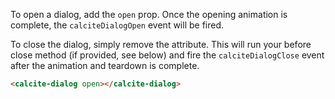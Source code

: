 To open a dialog, add the `open` prop. Once the opening animation is complete, the `calciteDialogOpen` event will be fired.

To close the dialog, simply remove the attribute. This will run your before close method (if provided, see below) and fire the `calciteDialogClose` event after the animation and teardown is complete.

```html
<calcite-dialog open></calcite-dialog>
```
